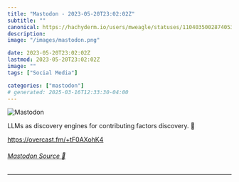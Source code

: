 ```yaml
---
title: "Mastodon - 2023-05-20T23:02:02Z"
subtitle: ""
canonical: https://hachyderm.io/users/mweagle/statuses/110403500287405332
description:
image: "/images/mastodon.png"

date: 2023-05-20T23:02:02Z
lastmod: 2023-05-20T23:02:02Z
image: ""
tags: ["Social Media"]

categories: ["mastodon"]
# generated: 2025-03-16T12:33:30-04:00
---
```

![Mastodon](/images/mastodon.png)

<p>LLMs as discovery engines for contributing factors discovery. 🤔</p><p><a href="https://overcast.fm/+tF0AXohK4" target="_blank" rel="nofollow noopener noreferrer" translate="no"><span class="invisible">https://</span><span class="">overcast.fm/+tF0AXohK4</span><span class="invisible"></span></a></p>


###### [Mastodon Source 🐘](https://hachyderm.io/@mweagle/110403500287405332)

___
